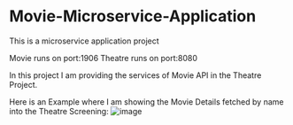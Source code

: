 # Movie-Microservice-Application
This is a microservice application project

Movie runs on port:1906
Theatre runs on port:8080

In this project I am providing the services of Movie API in the Theatre Project.

Here is an Example where I am showing the Movie Details fetched by name into the Theatre Screening:
![image](https://github.com/vipinyadav2k/Movie-MIcroservice-Application/assets/122339831/64bb4ee9-8f28-4e7f-8729-51b2535e76a9)

